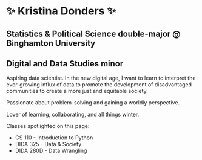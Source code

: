 # ✨ Kristina Donders ✨
## Statistics & Political Science double-major @ Binghamton University
## Digital and Data Studies minor

Aspiring data scientist. In the new digital age, I want to learn to interpret the ever-growing influx of data to promote the development of disadvantaged communities to create a more just and equitable society.

Passionate about problem-solving and gaining a worldly perspective.

Lover of learning, collaborating, and all things winter.

Classes spotlighted on this page:
* CS 110 - Introduction to Python
* DIDA 325 - Data & Society
* DIDA 280D - Data Wrangling


<!--
**kdonder1/kdonder1** is a ✨ _special_ ✨ repository because its `README.md` (this file) appears on your GitHub profile.

Here are some ideas to get you started:

- 🔭 I’m currently working on ...
- 🌱 I’m currently learning ...
- 👯 I’m looking to collaborate on ...
- 🤔 I’m looking for help with ...
- 💬 Ask me about ...
- 📫 How to reach me: ...
- 😄 Pronouns: ...
- ⚡ Fun fact: ...
-->
